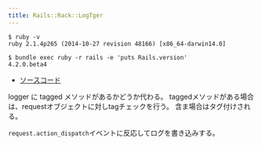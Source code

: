 ```yaml
---
title: Rails::Rack::LogTger
---
```


```
$ ruby -v
ruby 2.1.4p265 (2014-10-27 revision 48166) [x86_64-darwin14.0]
```

```
$ bundle exec ruby -r rails -e 'puts Rails.version'
4.2.0.beta4
```

* [ソースコード](https://github.com/rails/rails/blob/v4.2.0.beta4/railties/lib/rails/rack/logger.rb)


logger に tagged メソッドがあるかどうか代わる。
taggedメソッドがある場合は、requestオブジェクトに対しtagチェックを行う。
含ま場合はタグ付けされる。

`request.action_dispatch`イベントに反応してログを書き込みする。
